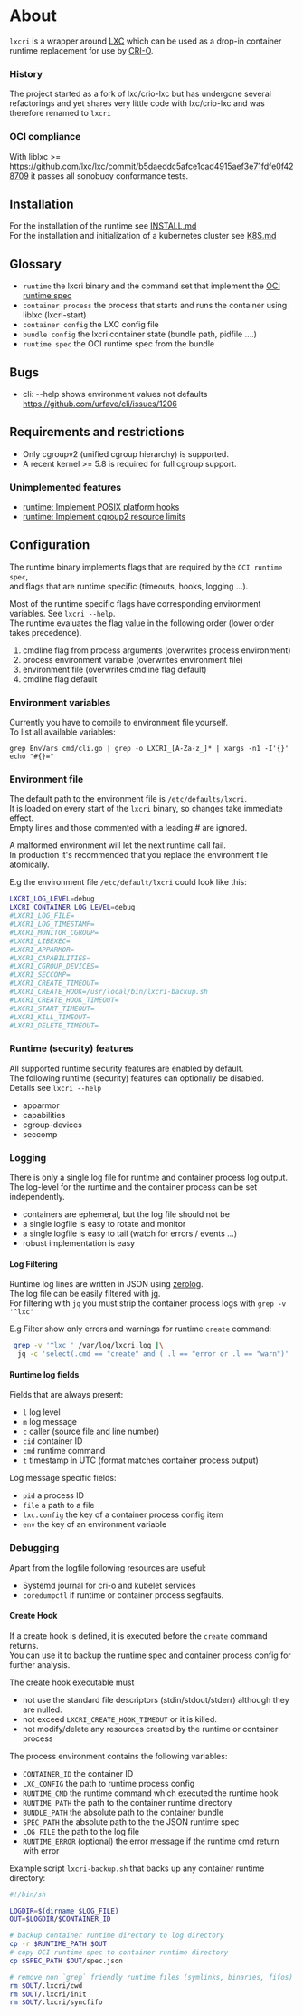 # About

`lxcri` is a wrapper around [LXC](https://github.com/lxc/lxc) which can be used as
a drop-in container runtime replacement for use by [CRI-O](https://github.com/kubernetes-sigs/cri-o).

### History

The project started as a fork of lxc/crio-lxc but has undergone several refactorings
and yet shares very little code with lxc/crio-lxc and was therefore renamed to `lxcri`

### OCI compliance

With liblxc >= https://github.com/lxc/lxc/commit/b5daeddc5afce1cad4915aef3e71fdfe0f428709  it passes all sonobuoy conformance tests.

## Installation

For the installation of the runtime see [INSTALL.md](INSTALL.md)</br>
For the installation and initialization of a kubernetes cluster see [K8S.md](K8S.md)

## Glossary

* `runtime` the lxcri binary and the command set that implement the [OCI runtime spec](https://github.com/opencontainers/runtime-spec/releases/download/v1.0.2/oci-runtime-spec-v1.0.2.html)
* `container process`  the process that starts and runs the container using liblxc (lxcri-start)
* `container config` the LXC config file
* `bundle config` the lxcri container state (bundle path, pidfile ....)
* `runtime spec` the OCI runtime spec from the bundle

## Bugs

* cli: --help shows environment values not defaults https://github.com/urfave/cli/issues/1206

## Requirements and restrictions

* Only cgroupv2 (unified cgroup hierarchy) is supported.
* A recent kernel >= 5.8 is required for full cgroup support.

### Unimplemented features

* [runtime: Implement POSIX platform hooks](https://github.com/Drachenfels-GmbH/lxcri/issues/10)
* [runtime: Implement cgroup2 resource limits](https://github.com/Drachenfels-GmbH/lxcri/issues/11)

## Configuration

The runtime binary implements flags that are required by the `OCI runtime spec`,</br>
and flags that are runtime specific (timeouts, hooks, logging ...).

Most of the runtime specific flags have corresponding environment variables. See `lxcri --help`.</br>
The runtime evaluates the flag value in the following order (lower order takes precedence).

1. cmdline flag from process arguments (overwrites process environment)
2. process environment variable (overwrites environment file)
3. environment file (overwrites cmdline flag default)
4. cmdline flag default

### Environment variables

Currently you have to compile to environment file yourself.</br>
To list  all available variables:

```
grep EnvVars cmd/cli.go | grep -o LXCRI_[A-Za-z_]* | xargs -n1 -I'{}' echo "#{}="
```

###  Environment file

The default path to the environment file is `/etc/defaults/lxcri`.</br>
It is loaded on every start of the `lxcri` binary, so changes take immediate effect.</br>
Empty lines and those commented with a leading *#* are ignored.</br>

A malformed environment will let the next runtime call fail.</br>
In production it's recommended that you replace the environment file atomically.</br>

E.g the environment file `/etc/default/lxcri` could look like this:

```sh
LXCRI_LOG_LEVEL=debug
LXCRI_CONTAINER_LOG_LEVEL=debug
#LXCRI_LOG_FILE=
#LXCRI_LOG_TIMESTAMP=
#LXCRI_MONITOR_CGROUP=
#LXCRI_LIBEXEC=
#LXCRI_APPARMOR=
#LXCRI_CAPABILITIES=
#LXCRI_CGROUP_DEVICES=
#LXCRI_SECCOMP=
#LXCRI_CREATE_TIMEOUT=
#LXCRI_CREATE_HOOK=/usr/local/bin/lxcri-backup.sh
#LXCRI_CREATE_HOOK_TIMEOUT=
#LXCRI_START_TIMEOUT=
#LXCRI_KILL_TIMEOUT=
#LXCRI_DELETE_TIMEOUT=
```

### Runtime (security) features

All supported runtime security features are enabled by default.</br>
The following runtime (security) features can optionally be disabled.</br>
Details see `lxcri --help`

* apparmor
* capabilities
* cgroup-devices
* seccomp

### Logging

There is only a single log file for runtime and container process log output.</br>
The log-level for the runtime and the container process can be set independently.

* containers are ephemeral, but the log file should not be
* a single logfile is easy to rotate and monitor
* a single logfile is easy to tail (watch for errors / events ...)
* robust implementation is easy

#### Log Filtering

Runtime log lines are written in JSON using [zerolog](https://github.com/rs/zerolog).</br>
The log file can be easily filtered with [jq](https://stedolan.github.io/jq/).</br>
For filtering with  `jq` you must strip the container process logs with `grep -v '^lxc'`</br>

E.g Filter show only errors and warnings for runtime `create` command:

```sh
 grep -v '^lxc ' /var/log/lxcri.log |\
  jq -c 'select(.cmd == "create" and ( .l == "error or .l == "warn")'
```

#### Runtime log fields

Fields that are always present:

* `l` log level
* `m` log message
* `c` caller (source file and line number)
* `cid` container ID
* `cmd` runtime command
* `t` timestamp in UTC (format matches container process output)

Log message specific fields:

* `pid` a process ID
* `file` a path to a file
* `lxc.config` the key of a container process config item
* `env` the key of an environment variable


### Debugging

Apart from the logfile following resources are useful:

* Systemd journal for cri-o and kubelet services
* `coredumpctl` if runtime or container process segfaults.

#### Create Hook

If a create hook is defined, it is executed before the `create` command returns.</br>
You can use it to backup the runtime spec and container process config for further analysis.</br>

The create hook executable must

* not use the standard file descriptors (stdin/stdout/stderr) although they are nulled.
* not exceed `LXCRI_CREATE_HOOK_TIMEOUT` or it is killed.
* not modify/delete any resources created by the runtime or container process

The process environment contains the following variables:

* `CONTAINER_ID` the container ID
* `LXC_CONFIG` the path to runtime process config
* `RUNTIME_CMD` the runtime command which executed the runtime hook
* `RUNTIME_PATH` the path to the container runtime directory
* `BUNDLE_PATH` the absolute path to the container bundle
* `SPEC_PATH` the absolute path to the the JSON runtime spec
* `LOG_FILE` the path to the log file
* `RUNTIME_ERROR` (optional) the error message if the runtime cmd return with error

Example script `lxcri-backup.sh` that backs up any container runtime directory:

```sh
#!/bin/sh

LOGDIR=$(dirname $LOG_FILE)
OUT=$LOGDIR/$CONTAINER_ID

# backup container runtime directory to log directory
cp -r $RUNTIME_PATH $OUT
# copy OCI runtime spec to container runtime directory
cp $SPEC_PATH $OUT/spec.json

# remove non `grep` friendly runtime files (symlinks, binaries, fifos)
rm $OUT/.lxcri/cwd
rm $OUT/.lxcri/init
rm $OUT/.lxcri/syncfifo
```
